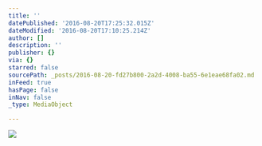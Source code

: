 ```yaml
---
title: ''
datePublished: '2016-08-20T17:25:32.015Z'
dateModified: '2016-08-20T17:10:25.214Z'
author: []
description: ''
publisher: {}
via: {}
starred: false
sourcePath: _posts/2016-08-20-fd27b800-2a2d-4008-ba55-6e1eae68fa02.md
inFeed: true
hasPage: false
inNav: false
_type: MediaObject

---
```

![](https://the-grid-user-content.s3-us-west-2.amazonaws.com/d285eccb-1ae2-4b1f-a5b6-473982fff53b.jpg)
